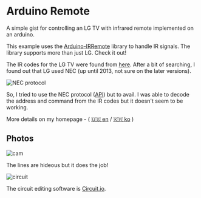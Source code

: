 # Arduino Remote
A simple gist for controlling an LG TV with infrared remote implemented on an arduino.

This example uses the [Arduino-IRRemote](https://github.com/Arduino-IRremote/Arduino-IRremote) library to handle IR signals.
The library supports more than just LG.
Check it out!

The IR codes for the LG TV were found from [here](https://gist.github.com/francis2110/8f69843dd57ae07dce80).
After a bit of searching, I found out that LG used NEC (up until 2013, not sure on the later versions).

![NEC protocol](https://imgur.com/2yvsPnc.png)

So, I tried to use the NEC protocol ([API](https://github.com/Arduino-IRremote/Arduino-IRremote/blob/48a3249cb810446e3d7b2d05d0c29a25214d5dc5/src/ir_NEC.cpp#L91)) but to avail.
I was able to decode the address and command from the IR codes but it doesn't seem to be working.

More details on my homepage - ( [🇺🇸 en]() / [🇰🇷 ko]() )

## Photos

![cam](https://imgur.com/zHnJXCt.png)

The lines are hideous but it does the job!

![circuit](https://imgur.com/ZmkBiQp.png)

The circuit editing software is [Circuit.io](https://www.circuito.io/).
